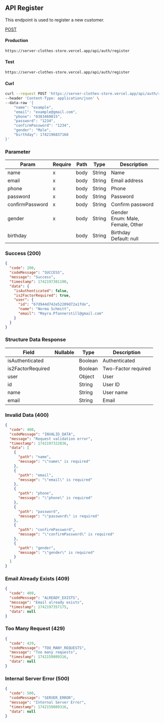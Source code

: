 ## API Register

This endpoint is used to register a new customer.

[POST](#)

#### Production

```bash
https://server-clothes-store.vercel.app/api/auth/register
```

#### Test

```bash
https://server-clothes-store.vercel.app/api/auth/register
```

#### Curl

```bash
curl --request POST 'https://server-clothes-store.vercel.app/api/auth/register' \
--header 'Content-Type: application/json' \
--data-raw '{
    "name": "example",
    "email": "example@gmail.com",
    "phone": "0383460015",
    "password": "1234",
    "confirmPassword": "1234",
    "gender": "Male",
    "birthday": 1742196837168
}'
```

### Parameter

| Param           | Require | Path | Type   | Description                          |
| --------------- | ------- | ---- | ------ | ------------------------------------ |
| name            | x       | body | String | Name                                 |
| email           | x       | body | String | Email address                        |
| phone           | x       | body | String | Phone                                |
| password        | x       | body | String | Password                             |
| confirmPassword | x       | body | String | Confirm password                     |
| gender          | x       | body | String | Gender <br>Enum: Male, Female, Other |
| birthday        |         | body | String | Birthday <br>Default: null           |

### Success (200)

```json
{
  "code": 200,
  "codeMessage": "SUCCESS",
  "message": "Success",
  "timestamp": 1742197301190,
  "data": {
    "isAuthenticated": false,
    "is2FactorRequired": true,
    "user": {
      "id": "67d944d742e52209d72a1fde",
      "name": "Norma Schmitt",
      "email": "Mayra.Pfannerstill@gmail.com"
    }
  }
}
```

### Structure Data Response

| Field             | Nullable | Type    | Description         |
| ----------------- | -------- | ------- | ------------------- |
| isAuthenticated   |          | Boolean | Authenticated       |
| is2FactorRequired |          | Boolean | Two-Factor required |
| user              |          | Object  | User                |
| id                |          | String  | User ID             |
| name              |          | String  | User name           |
| email             |          | String  | Email               |

### Invalid Data (400)

```json
{
  "code": 400,
  "codeMessage": "INVALID_DATA",
  "message": "Request validation error",
  "timestamp": 1742197322836,
  "data": [
    {
      "path": "name",
      "message": "\"name\" is required"
    },
    {
      "path": "email",
      "message": "\"email\" is required"
    },
    {
      "path": "phone",
      "message": "\"phone\" is required"
    },
    {
      "path": "password",
      "message": "\"password\" is required"
    },
    {
      "path": "confirmPassword",
      "message": "\"confirmPassword\" is required"
    },
    {
      "path": "gender",
      "message": "\"gender\" is required"
    }
  ]
}
```

### Email Already Exists (409)

```json
{
  "code": 409,
  "codeMessage": "ALREADY_EXISTS",
  "message": "Email already exists",
  "timestamp": 1742197357175,
  "data": null
}
```

### Too Many Request (429)

```json
{
  "code": 429,
  "codeMessage": "TOO_MANY_REQUESTS",
  "message": "Too many requests",
  "timestamp": 1742159809316,
  "data": null
}
```

### Internal Server Error (500)

```json
{
  "code": 500,
  "codeMessage": "SERVER_ERROR",
  "message": "Internal Server Error",
  "timestamp": 1742159809316,
  "data": null
}
```
